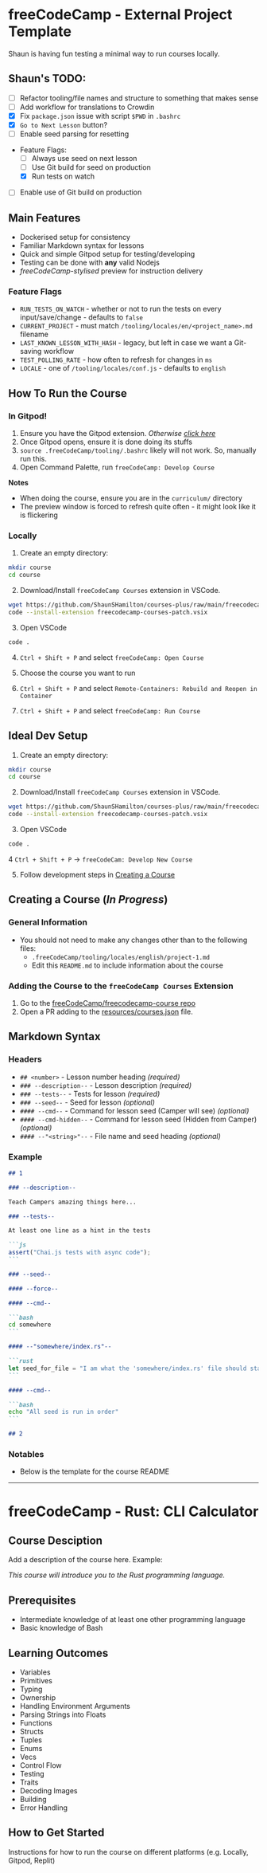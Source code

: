 # freeCodeCamp - External Project Template

Shaun is having fun testing a minimal way to run courses locally.

## Shaun's TODO:

- [ ] Refactor tooling/file names and structure to something that makes sense
- [ ] Add workflow for translations to Crowdin
- [x] Fix `package.json` issue with script `$PWD` in `.bashrc`
- [x] `Go to Next Lesson` button?
- [ ] Enable seed parsing for resetting
- Feature Flags:
  - [ ] Always use seed on next lesson
  - [ ] Use Git build for seed on production
  - [x] Run tests on watch
- [ ] Enable use of Git build on production

## Main Features

- Dockerised setup for consistency
- Familiar Markdown syntax for lessons
- Quick and simple Gitpod setup for testing/developing
- Testing can be done with **any** valid Nodejs
- _freeCodeCamp-stylised_ preview for instruction delivery

### Feature Flags

- `RUN_TESTS_ON_WATCH` - whether or not to run the tests on every input/save/change - defaults to `false`
- `CURRENT_PROJECT` - must match `/tooling/locales/en/<project_name>.md` filename
- `LAST_KNOWN_LESSON_WITH_HASH` - legacy, but left in case we want a Git-saving workflow
- `TEST_POLLING_RATE` - how often to refresh for changes in `ms`
- `LOCALE` - one of `/tooling/locales/conf.js` - defaults to `english`

## How To Run the Course

### In Gitpod!

1. Ensure you have the Gitpod extension. _Otherwise [click here](https://gitpod.io/#https://github.com/ShaunSHamilton/external-project)_
2. Once Gitpod opens, ensure it is done doing its stuffs
3. `source .freeCodeCamp/tooling/.bashrc` likely will not work. So, manually run this.
4. Open Command Palette, run `freeCodeCamp: Develop Course`

**Notes**

- When doing the course, ensure you are in the `curriculum/` directory
- The preview window is forced to refresh quite often - it might look like it is flickering

### Locally

1. Create an empty directory:

```bash
mkdir course
cd course
```

2. Download/Install `freeCodeCamp Courses` extension in VSCode.

```bash
wget https://github.com/ShaunSHamilton/courses-plus/raw/main/freecodecamp-courses-patch.vsix
code --install-extension freecodecamp-courses-patch.vsix
```

3. Open VSCode

```bash
code .
```

4. `Ctrl + Shift + P` and select `freeCodeCamp: Open Course`

5. Choose the course you want to run

6. `Ctrl + Shift + P` and select `Remote-Containers: Rebuild and Reopen in Container`

7. `Ctrl + Shift + P` and select `freeCodeCamp: Run Course`

## Ideal Dev Setup

1. Create an empty directory:

```bash
mkdir course
cd course
```

2. Download/Install `freeCodeCamp Courses` extension in VSCode.

```bash
wget https://github.com/ShaunSHamilton/courses-plus/raw/main/freecodecamp-courses-patch.vsix
code --install-extension freecodecamp-courses-patch.vsix
```

3. Open VSCode

```bash
code .
```

4 `Ctrl + Shift + P` -> `freeCodeCam: Develop New Course`

5. Follow development steps in [Creating a Course](#creating-a-course)

## Creating a Course (_In Progress_)

### General Information

- You should not need to make any changes other than to the following files:
  - `.freeCodeCamp/tooling/locales/english/project-1.md`
  - Edit this `README.md` to include information about the course

### Adding the Course to the `freeCodeCamp Courses` Extension

1. Go to the [freeCodeCamp/freecodecamp-course repo](https://github.com/freeCodeCamp/freecodecamp-course)
2. Open a PR adding to the [resources/courses.json](https://github.com/freeCodeCamp/freecodecamp-course/blob/master/resources/courses.json) file.

## Markdown Syntax

### Headers

- `## <number>` - Lesson number heading _(required)_
- `### --description--` - Lesson description _(required)_
- `### --tests--` - Tests for lesson _(required)_
- `### --seed--` - Seed for lesson _(optional)_
- `#### --cmd--` - Command for lesson seed (Camper will see) _(optional)_
- `#### --cmd-hidden--` - Command for lesson seed (Hidden from Camper) _(optional)_
- `#### --"<string>"--` - File name and seed heading _(optional)_

### Example

````markdown
## 1

### --description--

Teach Campers amazing things here...

### --tests--

At least one line as a hint in the tests

```js
assert("Chai.js tests with async code");
```

### --seed--

#### --force--

#### --cmd--

```bash
cd somewhere
```

#### --"somewhere/index.rs"--

```rust
let seed_for_file = "I am what the 'somewhere/index.rs' file should start with'";
```

#### --cmd--

```bash
echo "All seed is run in order"
```

## 2
````

### Notables

- Below is the template for the course README

---

# freeCodeCamp - Rust: CLI Calculator

## Course Desciption

Add a description of the course here. Example:

_This course will introduce you to the Rust programming language._

## Prerequisites

- Intermediate knowledge of at least one other programming language
- Basic knowledge of Bash

## Learning Outcomes

- Variables
- Primitives
- Typing
- Ownership
- Handling Environment Arguments
- Parsing Strings into Floats
- Functions
- Structs
- Tuples
- Enums
- Vecs
- Control Flow
- Testing
- Traits
- Decoding Images
- Building
- Error Handling

## How to Get Started

Instructions for how to run the course on different platforms (e.g. Locally, Gitpod, Replit)
